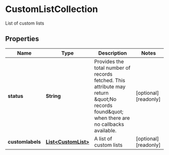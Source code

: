 

# CustomListCollection

List of custom lists

## Properties

| Name | Type | Description | Notes |
|------------ | ------------- | ------------- | -------------|
|**status** | **String** | Provides the total number of records fetched. This attribute may return \&quot;No records found\&quot; when there are no callbacks available. |  [optional] [readonly] |
|**customlabels** | [**List&lt;CustomList&gt;**](CustomList.md) | A list of custom lists |  [optional] [readonly] |



